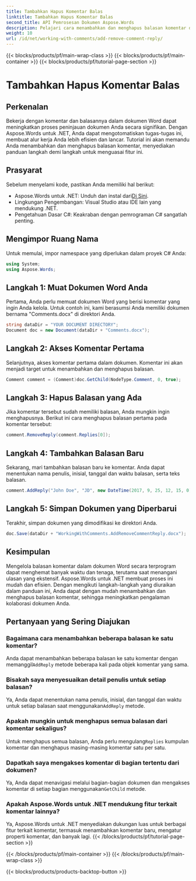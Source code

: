 ```yaml
---
title: Tambahkan Hapus Komentar Balas
linktitle: Tambahkan Hapus Komentar Balas
second_title: API Pemrosesan Dokumen Aspose.Words
description: Pelajari cara menambahkan dan menghapus balasan komentar dalam dokumen Word menggunakan Aspose.Words untuk .NET. Tingkatkan kolaborasi dokumen Anda dengan panduan langkah demi langkah ini.
weight: 10
url: /id/net/working-with-comments/add-remove-comment-reply/
---
```


{{< blocks/products/pf/main-wrap-class >}}
{{< blocks/products/pf/main-container >}}
{{< blocks/products/pf/tutorial-page-section >}}

# Tambahkan Hapus Komentar Balas

## Perkenalan

Bekerja dengan komentar dan balasannya dalam dokumen Word dapat meningkatkan proses peninjauan dokumen Anda secara signifikan. Dengan Aspose.Words untuk .NET, Anda dapat mengotomatiskan tugas-tugas ini, membuat alur kerja Anda lebih efisien dan lancar. Tutorial ini akan memandu Anda menambahkan dan menghapus balasan komentar, menyediakan panduan langkah demi langkah untuk menguasai fitur ini.

## Prasyarat

Sebelum menyelami kode, pastikan Anda memiliki hal berikut:

-  Aspose.Words untuk .NET: Unduh dan instal dari[Di Sini](https://releases.aspose.com/words/net/).
- Lingkungan Pengembangan: Visual Studio atau IDE lain yang mendukung .NET.
- Pengetahuan Dasar C#: Keakraban dengan pemrograman C# sangatlah penting.

## Mengimpor Ruang Nama

Untuk memulai, impor namespace yang diperlukan dalam proyek C# Anda:

```csharp
using System;
using Aspose.Words;
```

## Langkah 1: Muat Dokumen Word Anda

Pertama, Anda perlu memuat dokumen Word yang berisi komentar yang ingin Anda kelola. Untuk contoh ini, kami berasumsi Anda memiliki dokumen bernama "Comments.docx" di direktori Anda.

```csharp
string dataDir = "YOUR DOCUMENT DIRECTORY";
Document doc = new Document(dataDir + "Comments.docx");
```

## Langkah 2: Akses Komentar Pertama

Selanjutnya, akses komentar pertama dalam dokumen. Komentar ini akan menjadi target untuk menambahkan dan menghapus balasan.

```csharp
Comment comment = (Comment)doc.GetChild(NodeType.Comment, 0, true);
```

## Langkah 3: Hapus Balasan yang Ada

Jika komentar tersebut sudah memiliki balasan, Anda mungkin ingin menghapusnya. Berikut ini cara menghapus balasan pertama pada komentar tersebut:

```csharp
comment.RemoveReply(comment.Replies[0]);
```

## Langkah 4: Tambahkan Balasan Baru

Sekarang, mari tambahkan balasan baru ke komentar. Anda dapat menentukan nama penulis, inisial, tanggal dan waktu balasan, serta teks balasan.

```csharp
comment.AddReply("John Doe", "JD", new DateTime(2017, 9, 25, 12, 15, 0), "New reply");
```

## Langkah 5: Simpan Dokumen yang Diperbarui

Terakhir, simpan dokumen yang dimodifikasi ke direktori Anda.

```csharp
doc.Save(dataDir + "WorkingWithComments.AddRemoveCommentReply.docx");
```

## Kesimpulan

Mengelola balasan komentar dalam dokumen Word secara terprogram dapat menghemat banyak waktu dan tenaga, terutama saat menangani ulasan yang ekstensif. Aspose.Words untuk .NET membuat proses ini mudah dan efisien. Dengan mengikuti langkah-langkah yang diuraikan dalam panduan ini, Anda dapat dengan mudah menambahkan dan menghapus balasan komentar, sehingga meningkatkan pengalaman kolaborasi dokumen Anda.

## Pertanyaan yang Sering Diajukan

### Bagaimana cara menambahkan beberapa balasan ke satu komentar?

 Anda dapat menambahkan beberapa balasan ke satu komentar dengan memanggil`AddReply` metode beberapa kali pada objek komentar yang sama.

### Bisakah saya menyesuaikan detail penulis untuk setiap balasan?

 Ya, Anda dapat menentukan nama penulis, inisial, dan tanggal dan waktu untuk setiap balasan saat menggunakan`AddReply` metode.

### Apakah mungkin untuk menghapus semua balasan dari komentar sekaligus?

Untuk menghapus semua balasan, Anda perlu mengulang`Replies` kumpulan komentar dan menghapus masing-masing komentar satu per satu.

### Dapatkah saya mengakses komentar di bagian tertentu dari dokumen?

 Ya, Anda dapat menavigasi melalui bagian-bagian dokumen dan mengakses komentar di setiap bagian menggunakan`GetChild` metode.

### Apakah Aspose.Words untuk .NET mendukung fitur terkait komentar lainnya?

Ya, Aspose.Words untuk .NET menyediakan dukungan luas untuk berbagai fitur terkait komentar, termasuk menambahkan komentar baru, mengatur properti komentar, dan banyak lagi.
{{< /blocks/products/pf/tutorial-page-section >}}

{{< /blocks/products/pf/main-container >}}
{{< /blocks/products/pf/main-wrap-class >}}

{{< blocks/products/products-backtop-button >}}
